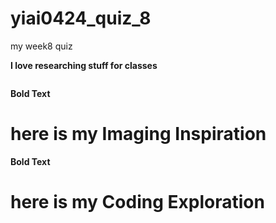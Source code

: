 # yiai0424_quiz_8
my week8 quiz

**I love researching stuff for classes**
```

```
**Bold Text**

# here is my Imaging Inspiration


**Bold Text**
# here is my Coding Exploration